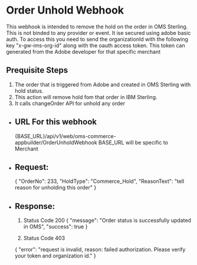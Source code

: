 # Order Unhold Webhook

This webhook is intended to remove the hold on the order in OMS Sterling. This is not binded to any provider or event. It ise secured using adobe basic auth. To access this you need to send the organizationId with the following key "x-gw-ims-org-id" along with the oauth access token. This token can generated from the Adobe developer for that specific merchant

## Prequisite Steps

1. The order that is triggered from Adobe and created in OMS Sterling with hold status.
2. This action will remove hold fom that order in IBM Sterling.
3. It calls changeOrder API for unhold any order

- ## URL For this webhook

  {BASE_URL}/api/v1/web/oms-commerce-appbuilder/OrderUnholdWebhook
  BASE_URL will be specific to Merchant

- ## Request:

  {
  "OrderNo": 233,
  "HoldType": "Commerce_Hold",
  "ReasonText": "tell reason for unholding this order"
  }

- ## Response:

  1. Status Code 200
     {
     "message": "Order status is successfully updated in OMS",
     "success": true
     }

  2. Status Code 403

  {
  "error": "request is invalid, reason: failed authorization. Please verify your token and organization id."
  }
